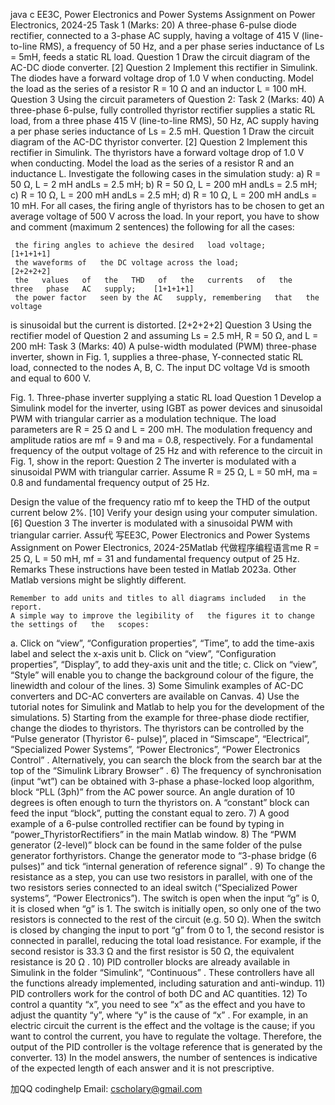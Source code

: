 java c EE3C, Power Electronics and Power Systems Assignment on Power Electronics, 2024-25 Task 1 (Marks: 20) A three-phase 6-pulse diode rectifier, connected to a 3-phase AC supply, having a voltage of 415 V (line-to-line RMS), a frequency of 50 Hz, and a per phase series inductance of Ls = 5mH, feeds a static RL load. Question 1 Draw the circuit diagram of the AC-DC diode converter. [2] Question 2 Implement this rectifier in Simulink. The diodes have a forward voltage drop of 1.0 V when conducting. Model the load as the series of a resistor R = 10 Ω and an inductor L = 100 mH. Question 3 Using the circuit parameters of Question 2: Task 2 (Marks: 40) A three-phase 6-pulse, fully controlled thyristor rectifier supplies a static RL load, from a three phase 415 V (line-to-line RMS), 50 Hz, AC supply having a per phase series inductance of Ls = 2.5 mH. Question 1 Draw the circuit diagram of the AC-DC thyristor converter. [2] Question 2 Implement this rectifier in Simulink. The thyristors have a forward voltage drop of 1.0 V when conducting. Model the load as the series of a resistor R and an inductance L. Investigate the following cases in the simulation study: a) R = 50 Ω, L = 2 mH andLs = 2.5 mH; b) R = 50 Ω, L = 200 mH andLs = 2.5 mH; c) R = 10 Ω, L = 200 mH andLs = 2.5 mH; d) R = 10 Ω, L = 200 mH andLs = 10 mH. For all cases, the firing angle of thyristors has to be chosen to get an average voltage of 500 V across the load. In your report, you have to show and comment (maximum 2 sentences) the following for all the cases:

     the firing angles to achieve the desired   load voltage;                                                                   [1+1+1+1]
     the waveforms of   the DC voltage across the load;                                                                               [2+2+2+2]
     the   values   of   the   THD   of   the   currents   of   the   three   phase   AC   supply;    [1+1+1+1]
     the power factor   seen by the AC   supply, remembering   that   the   voltage
is sinusoidal but the current is distorted. [2+2+2+2] Question 3 Using the rectifier model of Question 2 and assuming Ls = 2.5 mH, R = 50 Ω, and L = 200 mH: Task 3 (Marks: 40) A pulse-width modulated (PWM) three-phase inverter, shown in Fig. 1, supplies a three-phase, Y-connected static RL load, connected to the nodes A, B, C. The input DC voltage Vd is smooth and equal to 600 V.

Fig. 1. Three-phase inverter supplying a static RL load Question 1 Develop a Simulink model for the inverter, using IGBT as power devices and sinusoidal PWM with triangular carrier as a modulation technique. The load parameters are R = 25 Ω and L = 200 mH. The modulation frequency and amplitude ratios are mf = 9 and ma = 0.8, respectively. For a fundamental frequency of the output voltage of 25 Hz and with reference to the circuit in Fig. 1, show in the report: Question 2 The inverter is modulated with a sinusoidal PWM with triangular carrier. Assume R = 25 Ω, L = 50 mH, ma = 0.8 and fundamental frequency output of 25 Hz.

  Design the   value of   the frequency   ratio mf to keep the   THD of   the output current below 2%.                                                               [10]
  Verify your design using your computer simulation.                                                                                                          [6]
Question 3 The inverter is modulated with a sinusoidal PWM with triangular carrier. Assu代 写EE3C, Power Electronics and Power Systems Assignment on Power Electronics, 2024-25Matlab 代做程序编程语言me R = 25 Ω, L = 50 mH, mf = 31 and fundamental frequency output of 25 Hz. Remarks These instructions have been tested in Matlab 2023a. Other Matlab versions might be slightly different.

    Remember to add units and titles to all diagrams included   in the   report.
    A simple way to improve the legibility of   the figures it to change the settings of   the   scopes:
a. Click on “view”, “Configuration properties”, “Time”, to add the time-axis label and select the x-axis unit b. Click on “view”, “Configuration properties”, “Display”, to add they-axis unit and the title; c. Click on “view”, “Style” will enable you to change the background colour of the figure, the linewidth and colour of the lines. 3) Some Simulink examples of AC-DC converters and DC-AC converters are available on Canvas. 4) Use the tutorial notes for Simulink and Matlab to help you for the development of the simulations. 5) Starting from the example for three-phase diode rectifier, change the diodes to thyristors. The thyristors can be controlled by the “Pulse generator (Thyristor 6- pulse)”, placed in “Simscape”, “Electrical”, “Specialized Power Systems”, “Power Electronics”, “Power Electronics Control” . Alternatively, you can search the block from the search bar at the top of the “Simulink Library Browser” . 6) The frequency of synchronisation (input “wt”) can be obtained with 3-phase a phase-locked loop algorithm, block “PLL (3ph)” from the AC power source. An angle duration of 10 degrees is often enough to turn the thyristors on. A “constant” block can feed the input “block”, putting the constant equal to zero. 7) A good example of a 6-pulse controlled rectifier can be found by typing in “power_ThyristorRectifiers” in the main Matlab window. 8) The “PWM generator (2-level)” block can be found in the same folder of the pulse generator forthyristors. Change the generator mode to “3-phase bridge (6 pulses)” and tick “internal generation of reference signal” . 9) To change the resistance as a step, you can use two resistors in parallel, with one of the two resistors series connected to an ideal switch (“Specialized Power systems”, “Power Electronics”). The switch is open when the input “g” is 0, it is closed when “g” is 1. The switch is initially open, so only one of the two resistors is connected to the rest of the circuit (e.g. 50 Ω). When the switch is closed by changing the input to port “g” from 0 to 1, the second resistor is connected in parallel, reducing the total load resistance. For example, if the second resistor is 33.3 Ω and the first resistor is 50 Ω, the equivalent resistance is 20 Ω . 10) PID controller blocks are already available in Simulink in the folder “Simulink”, “Continuous” . These controllers have all the functions already implemented, including saturation and anti-windup. 11) PID controllers work for the control of both DC and AC quantities. 12) To control a quantity “x”, you need to see “x” as the effect and you have to adjust the quantity “y”, where “y” is the cause of “x” . For example, in an electric circuit the current is the effect and the voltage is the cause; if you want to control the current, you have to regulate the voltage. Therefore, the output of the PID controller is the voltage reference that is generated by the converter. 13) In the model answers, the number of sentences is indicative of the expected length of each answer and it is not prescriptive.

   加QQ codinghelp Email: cscholary@gmail.com
